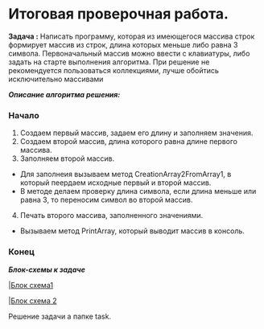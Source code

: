 # Итоговая проверочная работа.

**Задача :**
Написать программу, которая из имеющегося массива строк формирует массив из строк, длина которых меньше либо равна 3 символа. Первоначальный массив можно ввести с клавиатуры, либо задать на старте выполнения алгоритма. При решение не рекомендуется пользоваться коллекциями, лучше обойтись исключительно массивами


***Описание алгоритма решения:***
### Начало
1. Создаем первый массив, задаем его длину и заполняем значения.
2. Создаем второй массив, длина которого равна длине первого массива.
3. Заполняем второй массив. 
* Для заполнеия вызываем метод CreationArray2FromArray1, в который пеердаем исходные первый и второй массив.
* В методе делаем проверку длина символа, если длина меньше или равна 3, то переносим символ во второй массив.
4. Печать второго массива, заполненного значениями.
* Вызываем метод PrintArray, который выводит массив в консоль.
### Конец

***Блок-схемы  к задаче***

|[Блок схема1](blokshema1.jpg)

|[Блок схема 2](blokshema2.jpg)

Решение задачи а папке task.